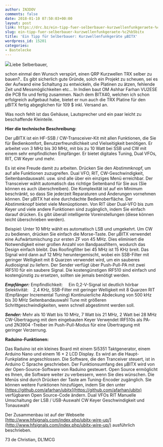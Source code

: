 ```yaml
---
author: IN3DOV
comments: false
date: 2018-01-10 07:50:03+00:00
layout: post
link: https://drc.bz/ein-tipp-fuer-selberbauer-kurzwellenfunkgeraete-%c2%b5bitx/
slug: ein-tipp-fuer-selberbauer-kurzwellenfunkgeraete-%c2%b5bitx
title: 'Ein Tipp für Selberbauer: Kurzwellenfunkgeräte µBITX'
wordpress_id: 15201
categories:
- Bastelecke
---
```


[![](https://drc.bz/wp-content/uploads/2018/01/bitx.jpg)](https://drc.bz/wp-content/uploads/2018/01/bitx.jpg)Liebe Selberbauer,

schon einmal den Wunsch verspürt, einen QRP Kurzwellen TRX selber zu bauen?.. Es gibt sicherlich gute Gründe, solch ein Projekt zu scheuen, sei es der Aufwand eine Schaltung zu entwickeln, die Platinen zu ätzen, fehlende Zeit und Messmöglichkeiten etc...
In Indien baut OM Ashhar Farhan VU2ESE die PCB fix und fertig zusammen. Nach dem BITX40, welchen ich schon erfolgreich aufgebaut habe, bietet er nun auch die TRX Platine für den µBITX fertig abgeglichen für 109 $ inkl. Versand an.

Was noch fehlt ist das Gehäuse, Lautsprecher und ein paar leicht zu beschaffende Kleinteile.

**Hier die technische Beschreibung:**

Der μBITX ist ein HF-SSB / CW-Transceiver-Kit mit allen Funktionen, die Sie für Bedienkomfort, Benutzerfreundlichkeit und Vielseitigkeit benötigen. Er arbeitet von 3 MHz bis 30 MHz, mit bis zu 10 Watt bei SSB und CW mit einem sehr empfindlichen Empfänger. Er bietet digitales Tuning, Dual VFOs, RIT, CW Keyer und mehr.

Es ist eine Freude damit zu arbeiten. Drücken Sie den Abstimmknopf, um auf alle Funktionen zuzugreifen. Dual VFO, RIT, CW-Geschwindigkeit, Seitenbandauswahl. usw. sind alle über ein einziges Menü erreichbar. Der Transceiver wählt automatisch das richtige Seitenband für Sie aus (Sie können es auch überschreiben).
Die Komplexität ist auf ein Minimum beschränkt, so dass Sie jederzeit Reparaturen und Änderungen vornehmen können.
Der μBITX hat eine durchdachte Bedienoberfläche. Der Abstimmknopf bietet viele Menüoptionen. Von RIT über Dual-VFO bis zum Keyer und viele andere Funktionen sind zugänglich, indem Sie einfach darauf drücken. Es gibt überall intelligente Voreinstellungen (diese können leicht überschrieben werden). 

Beispiel: Unter 10 MHz wählt es automatisch LSB und umgekehrt. Um CW zu bedienen, drücken Sie einfach die Morse-Taste.
Der μBITX verwendet eine Aufwärtsmischung zur ersten ZF von 45 MHz. Dies eliminiert die Notwendigkeit einer großen Anzahl von Bandpassfiltern, wodurch das Design einfach bleibt. Das Roofingfilter bei 45 MHz ist 15 KHz breit. Das Signal wird dann auf 12 MHz heruntergemischt, wobei ein SSB-Filter mit geringer Welligkeit mit 8 Quarzen verwendet wird, um ein sauberes Audiosignal zu liefern.
Der Sender verfügt über Push-Pull-PA mit zwei IRF510 für ein saubere Signal. Die kostengünstigen IRF510 sind einfach und kostengünstig zu ersetzen, sollten sie jemals benötigt werden.

**_Empfänger:_**
Empfindlichkeit:     Ein 0,2-V-Signal ist deutlich hörbar
Selektivität:    2,4 KHz, SSB-Filter mit geringer Welligkeit mit 8 Quarzen
RIT (Empfänger Incremental Tuning)
Kontinuierliche Abdeckung von 500 kHz bis 30 MHz
Seitenbandauswahl
Tune mit größeren Schrittgeschwindigkeiten, wenn schnell abgestimmt werden soll.

_**Sender:**_
Mehr als 10 Watt bis 10 MHz, 7 Watt bis 21 MHz, 2 Watt bei 28 MHz
CW-Übertragung mit dem eingebauten Keyer
Verwendet IRF510s als PA- und 2N3904 -Treiber im Push-Pull-Modus für eine Übertragung mit geringer Verzerrung.

**Raduino-Funktionen:**

Das Raduino ist ein kleines Board mit einem Si5351 Taktgenerator, einem Arduino Nano und einem 16 × 2 LCD Display. Es wird an die Haupt-Funkplatine angeschlossen. Die Software, die den Tranceiver steuert, ist in Arduino C Sprache geschrieben.
Der Funktionsumfang des μBITX wird von der Open-Source-Software von Raduino gesteuert. Open Source ermöglicht es Ihnen, die Software weiter zu verbessern, wenn Sie dies wünschen. Die Menüs sind durch Drücken der Taste am Tuning-Encoder zugänglich. Sie können weitere Funktionen hinzufügen, indem Sie den unter [https://github.com/afarhan/ubitx](https://github.com/afarhan/ubitx) verfügbaren Open Source-Code ändern.
Dual VFOs
RIT
Manuelle Umschaltung der LSB / USB-Auswahl
CW Keyer Geschwindigkeit und Tonauswahl

Der Zusammenbau ist auf der Webseite [http://www.hfsignals.com/index.php/ubitx-wire-up/](http://www.hfsignals.com/index.php/ubitx-wire-up/) ausführlich beschrieben.

73 de Christian, DL1MCG
